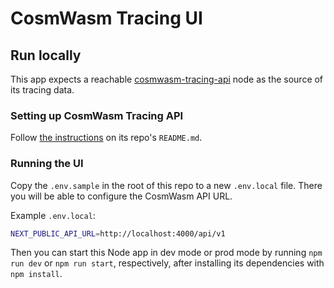 # CosmWasm Tracing UI

## Run locally

This app expects a reachable [cosmwasm-tracing-api](https://github.com/confio/cosmwasm-tracing-api) node as the source of its tracing data.

### Setting up CosmWasm Tracing API

Follow [the instructions](https://github.com/confio/cosmwasm-tracing-api?tab=readme-ov-file#run_locally) on its repo's `README.md`.

### Running the UI

Copy the `.env.sample` in the root of this repo to a new `.env.local` file. There you will be able to configure the CosmWasm API URL.

Example `.env.local`:

```bash
NEXT_PUBLIC_API_URL=http://localhost:4000/api/v1
```

Then you can start this Node app in dev mode or prod mode by running `npm run dev` or `npm run start`, respectively, after installing its dependencies with `npm install`.

